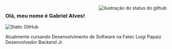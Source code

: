 <img align='right' src="https://github-readme-stats.vercel.app/api?username=GabrielAlves106&show_icons=true&title_color=783c00&text_color=af552e&icon_color=783c00&bg_color=f8efd4&cache_seconds=2300" alt="ilustração do status do github">

### Olá, meu nome é Gabriel Alves!

<img src="https://img.shields.io/static/v1?label=Overview&message=Gabriel&color=f8efd4&style=for-the-badge&logo=GitHub" alt="Static GitHub">

<p>Atualmente cursando Desenvolvimento de Software na Fatec Luigi Papaiz <br/> Desenvolvedor Backend Jr.</p>

